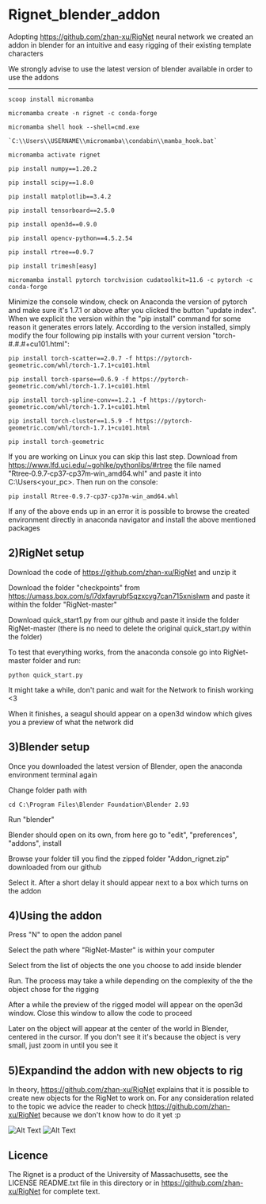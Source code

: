 # Rignet_blender_addon
Adopting https://github.com/zhan-xu/RigNet neural network we created an addon in blender for an intuitive and easy rigging of their existing template characters

We strongly advise to use the latest version of blender available in order to use the addons

--------

```
scoop install micromamba

micromamba create -n rignet -c conda-forge

micromamba shell hook --shell=cmd.exe

`C:\\Users\\USERNAME\\micromamba\\condabin\\mamba_hook.bat`

micromamba activate rignet

pip install numpy==1.20.2

pip install scipy==1.8.0

pip install matplotlib==3.4.2

pip install tensorboard==2.5.0

pip install open3d==0.9.0

pip install opencv-python==4.5.2.54

pip install rtree==0.9.7

pip install trimesh[easy]

micromamba install pytorch torchvision cudatoolkit=11.6 -c pytorch -c conda-forge
```

Minimize the console window, check on Anaconda the version of pytorch and make sure it's 1.7.1 or above after you clicked the button "update index". When we explicit the version within the "pip install" command for some reason it generates errors lately. According to the version installed, simply modify the four following pip installs with your current version "torch-#.#.#+cu101.html":

```
pip install torch-scatter==2.0.7 -f https://pytorch-geometric.com/whl/torch-1.7.1+cu101.html

pip install torch-sparse==0.6.9 -f https://pytorch-geometric.com/whl/torch-1.7.1+cu101.html

pip install torch-spline-conv==1.2.1 -f https://pytorch-geometric.com/whl/torch-1.7.1+cu101.html

pip install torch-cluster==1.5.9 -f https://pytorch-geometric.com/whl/torch-1.7.1+cu101.html

pip install torch-geometric
```

If you are working on Linux you can skip this last step. Download from https://www.lfd.uci.edu/~gohlke/pythonlibs/#rtree the file named "Rtree‑0.9.7‑cp37‑cp37m‑win_amd64.whl" and paste it into C:\Users\<your_pc>. Then run on the console:

```
pip install Rtree‑0.9.7‑cp37‑cp37m‑win_amd64.whl
```

If any of the above ends up in an error it is possible to browse the created environment directly in anaconda navigator and install the above mentioned packages



2)RigNet setup
--------
Download the code of https://github.com/zhan-xu/RigNet and unzip it

Download the folder "checkpoints" from https://umass.box.com/s/l7dxfayrubf5qzxcyg7can715xnislwm and paste it within the folder "RigNet-master"

Download quick_start1.py from our github and paste it inside the folder RigNet-master (there is no need to delete the original quick_start.py within the folder)

To test that everything works, from the anaconda console go into RigNet-master folder and run:
```
python quick_start.py
```
It might take a while, don't panic and wait for the Network to finish working <3

When it finishes, a seagul should appear on a open3d window which gives you a preview of what the network did

3)Blender setup
--------
Once you downloaded the latest version of Blender, open the anaconda environment terminal again

Change folder path with
```
cd C:\Program Files\Blender Foundation\Blender 2.93
```

Run "blender"

Blender should open on its own, from here go to "edit", "preferences", "addons", install

Browse your folder till you find the zipped folder "Addon_rignet.zip" downloaded from our github

Select it. After a short delay it should appear next to a box which turns on the addon


4)Using the addon
--------
Press "N" to open the addon panel

Select the path where "RigNet-Master" is within your computer

Select from the list of objects the one you choose to add inside blender

Run. The process may take a while depending on the complexity of the the object chose for the rigging

After a while the preview of the rigged model will appear on the open3d window. Close this window to allow the code to proceed

Later on the object will appear at the center of the world in Blender, centered in the cursor. If you don't see it it's because the object is very small, just zoom in until you see it

5)Expandind the addon with new objects to rig
--------
In theory, https://github.com/zhan-xu/RigNet explains that it is possible to create new objects for the RigNet to work on. For any consideration related to the topic we advice the reader to check https://github.com/zhan-xu/RigNet because we don't know how to do it yet :p

![Alt Text](https://media.giphy.com/media/SGE99T0iY2GE3svuKv/giphy.gif)
![Alt Text](https://media.giphy.com/media/xQZUNJ1kZ3OGsxLM94/giphy.gif)

Licence
--------
The Rignet is a product of the University of Massachusetts, see the LICENSE README.txt file in this directory or in https://github.com/zhan-xu/RigNet for complete text.
